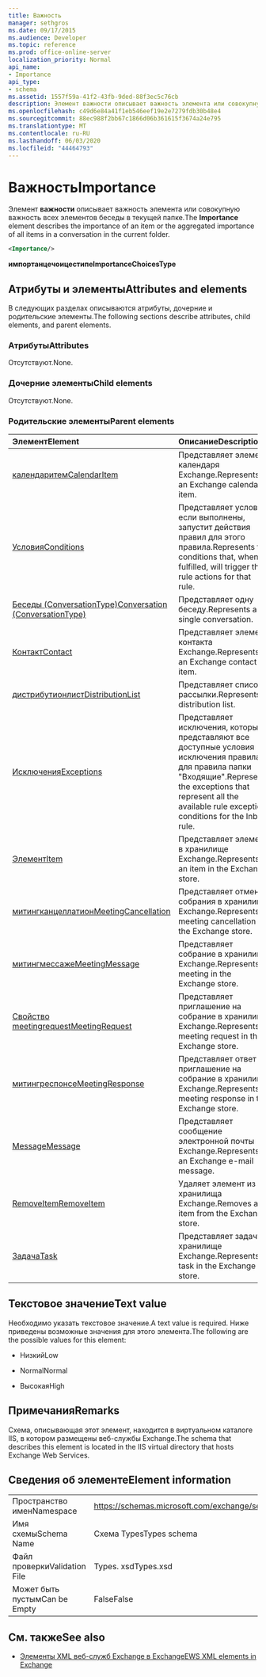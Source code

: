 ```yaml
---
title: Важность
manager: sethgros
ms.date: 09/17/2015
ms.audience: Developer
ms.topic: reference
ms.prod: office-online-server
localization_priority: Normal
api_name:
- Importance
api_type:
- schema
ms.assetid: 1557f59a-41f2-43fb-9ded-88f3ec5c76cb
description: Элемент важности описывает важность элемента или совокупную важность всех элементов беседы в текущей папке.
ms.openlocfilehash: c49d6e84a41f1eb546eef19e2e7279fdb30b48e4
ms.sourcegitcommit: 88ec988f2bb67c1866d06b361615f3674a24e795
ms.translationtype: MT
ms.contentlocale: ru-RU
ms.lasthandoff: 06/03/2020
ms.locfileid: "44464793"
---
```

# <a name="importance"></a><span data-ttu-id="14b40-103">Важность</span><span class="sxs-lookup"><span data-stu-id="14b40-103">Importance</span></span>

<span data-ttu-id="14b40-104">Элемент **важности** описывает важность элемента или совокупную важность всех элементов беседы в текущей папке.</span><span class="sxs-lookup"><span data-stu-id="14b40-104">The **Importance** element describes the importance of an item or the aggregated importance of all items in a conversation in the current folder.</span></span> 
  
```XML
<Importance/>
```

 <span data-ttu-id="14b40-105">**импортанцечоицестипе**</span><span class="sxs-lookup"><span data-stu-id="14b40-105">**ImportanceChoicesType**</span></span>
## <a name="attributes-and-elements"></a><span data-ttu-id="14b40-106">Атрибуты и элементы</span><span class="sxs-lookup"><span data-stu-id="14b40-106">Attributes and elements</span></span>

<span data-ttu-id="14b40-107">В следующих разделах описываются атрибуты, дочерние и родительские элементы.</span><span class="sxs-lookup"><span data-stu-id="14b40-107">The following sections describe attributes, child elements, and parent elements.</span></span>
  
### <a name="attributes"></a><span data-ttu-id="14b40-108">Атрибуты</span><span class="sxs-lookup"><span data-stu-id="14b40-108">Attributes</span></span>

<span data-ttu-id="14b40-109">Отсутствуют.</span><span class="sxs-lookup"><span data-stu-id="14b40-109">None.</span></span>
  
### <a name="child-elements"></a><span data-ttu-id="14b40-110">Дочерние элементы</span><span class="sxs-lookup"><span data-stu-id="14b40-110">Child elements</span></span>

<span data-ttu-id="14b40-111">Отсутствуют.</span><span class="sxs-lookup"><span data-stu-id="14b40-111">None.</span></span>
  
### <a name="parent-elements"></a><span data-ttu-id="14b40-112">Родительские элементы</span><span class="sxs-lookup"><span data-stu-id="14b40-112">Parent elements</span></span>

|<span data-ttu-id="14b40-113">**Элемент**</span><span class="sxs-lookup"><span data-stu-id="14b40-113">**Element**</span></span>|<span data-ttu-id="14b40-114">**Описание**</span><span class="sxs-lookup"><span data-stu-id="14b40-114">**Description**</span></span>|
|:-----|:-----|
|[<span data-ttu-id="14b40-115">календаритем</span><span class="sxs-lookup"><span data-stu-id="14b40-115">CalendarItem</span></span>](calendaritem.md) <br/> |<span data-ttu-id="14b40-116">Представляет элемент календаря Exchange.</span><span class="sxs-lookup"><span data-stu-id="14b40-116">Represents an Exchange calendar item.</span></span>  <br/> |
|[<span data-ttu-id="14b40-117">Условия</span><span class="sxs-lookup"><span data-stu-id="14b40-117">Conditions</span></span>](conditions.md) <br/> |<span data-ttu-id="14b40-118">Представляет условия, если выполнены, запустит действия правил для этого правила.</span><span class="sxs-lookup"><span data-stu-id="14b40-118">Represents the conditions that, when fulfilled, will trigger the rule actions for that rule.</span></span>  <br/> |
|[<span data-ttu-id="14b40-119">Беседы (ConversationType)</span><span class="sxs-lookup"><span data-stu-id="14b40-119">Conversation (ConversationType)</span></span>](conversation-conversationtype.md) <br/> |<span data-ttu-id="14b40-120">Представляет одну беседу.</span><span class="sxs-lookup"><span data-stu-id="14b40-120">Represents a single conversation.</span></span>  <br/> |
|[<span data-ttu-id="14b40-121">Контакт</span><span class="sxs-lookup"><span data-stu-id="14b40-121">Contact</span></span>](contact.md) <br/> |<span data-ttu-id="14b40-122">Представляет элемент контакта Exchange.</span><span class="sxs-lookup"><span data-stu-id="14b40-122">Represents an Exchange contact item.</span></span>  <br/> |
|[<span data-ttu-id="14b40-123">дистрибутионлист</span><span class="sxs-lookup"><span data-stu-id="14b40-123">DistributionList</span></span>](distributionlist.md) <br/> |<span data-ttu-id="14b40-124">Представляет список рассылки.</span><span class="sxs-lookup"><span data-stu-id="14b40-124">Represents a distribution list.</span></span>  <br/> |
|[<span data-ttu-id="14b40-125">Исключения</span><span class="sxs-lookup"><span data-stu-id="14b40-125">Exceptions</span></span>](exceptions.md) <br/> |<span data-ttu-id="14b40-126">Представляет исключения, которые представляют все доступные условия исключения правила для правила папки "Входящие".</span><span class="sxs-lookup"><span data-stu-id="14b40-126">Represents the exceptions that represent all the available rule exception conditions for the Inbox rule.</span></span>  <br/> |
|[<span data-ttu-id="14b40-127">Элемент</span><span class="sxs-lookup"><span data-stu-id="14b40-127">Item</span></span>](item.md) <br/> |<span data-ttu-id="14b40-128">Представляет элемент в хранилище Exchange.</span><span class="sxs-lookup"><span data-stu-id="14b40-128">Represents an item in the Exchange store.</span></span>  <br/> |
|[<span data-ttu-id="14b40-129">митингканцеллатион</span><span class="sxs-lookup"><span data-stu-id="14b40-129">MeetingCancellation</span></span>](meetingcancellation.md) <br/> |<span data-ttu-id="14b40-130">Представляет отмену собрания в хранилище Exchange.</span><span class="sxs-lookup"><span data-stu-id="14b40-130">Represents a meeting cancellation in the Exchange store.</span></span>  <br/> |
|[<span data-ttu-id="14b40-131">митингмессаже</span><span class="sxs-lookup"><span data-stu-id="14b40-131">MeetingMessage</span></span>](meetingmessage.md) <br/> |<span data-ttu-id="14b40-132">Представляет собрание в хранилище Exchange.</span><span class="sxs-lookup"><span data-stu-id="14b40-132">Represents a meeting in the Exchange store.</span></span>  <br/> |
|[<span data-ttu-id="14b40-133">Свойство meetingrequest</span><span class="sxs-lookup"><span data-stu-id="14b40-133">MeetingRequest</span></span>](meetingrequest.md) <br/> |<span data-ttu-id="14b40-134">Представляет приглашение на собрание в хранилище Exchange.</span><span class="sxs-lookup"><span data-stu-id="14b40-134">Represents a meeting request in the Exchange store.</span></span>  <br/> |
|[<span data-ttu-id="14b40-135">митингреспонсе</span><span class="sxs-lookup"><span data-stu-id="14b40-135">MeetingResponse</span></span>](meetingresponse.md) <br/> |<span data-ttu-id="14b40-136">Представляет ответ на приглашение на собрание в хранилище Exchange.</span><span class="sxs-lookup"><span data-stu-id="14b40-136">Represents a meeting response in the Exchange store.</span></span>  <br/> |
|[<span data-ttu-id="14b40-137">Message</span><span class="sxs-lookup"><span data-stu-id="14b40-137">Message</span></span>](message-ex15websvcsotherref.md) <br/> |<span data-ttu-id="14b40-138">Представляет сообщение электронной почты Exchange.</span><span class="sxs-lookup"><span data-stu-id="14b40-138">Represents an Exchange e-mail message.</span></span>  <br/> |
|[<span data-ttu-id="14b40-139">RemoveItem</span><span class="sxs-lookup"><span data-stu-id="14b40-139">RemoveItem</span></span>](removeitem.md) <br/> |<span data-ttu-id="14b40-140">Удаляет элемент из хранилища Exchange.</span><span class="sxs-lookup"><span data-stu-id="14b40-140">Removes an item from the Exchange store.</span></span>  <br/> |
|[<span data-ttu-id="14b40-141">Задача</span><span class="sxs-lookup"><span data-stu-id="14b40-141">Task</span></span>](task.md) <br/> |<span data-ttu-id="14b40-142">Представляет задачу в хранилище Exchange.</span><span class="sxs-lookup"><span data-stu-id="14b40-142">Represents a task in the Exchange store.</span></span>  <br/> |
   
## <a name="text-value"></a><span data-ttu-id="14b40-143">Текстовое значение</span><span class="sxs-lookup"><span data-stu-id="14b40-143">Text value</span></span>

<span data-ttu-id="14b40-144">Необходимо указать текстовое значение.</span><span class="sxs-lookup"><span data-stu-id="14b40-144">A text value is required.</span></span> <span data-ttu-id="14b40-145">Ниже приведены возможные значения для этого элемента.</span><span class="sxs-lookup"><span data-stu-id="14b40-145">The following are the possible values for this element:</span></span>
  
- <span data-ttu-id="14b40-146">Низкий</span><span class="sxs-lookup"><span data-stu-id="14b40-146">Low</span></span>
    
- <span data-ttu-id="14b40-147">Normal</span><span class="sxs-lookup"><span data-stu-id="14b40-147">Normal</span></span>
    
- <span data-ttu-id="14b40-148">Высокая</span><span class="sxs-lookup"><span data-stu-id="14b40-148">High</span></span>
    
## <a name="remarks"></a><span data-ttu-id="14b40-149">Примечания</span><span class="sxs-lookup"><span data-stu-id="14b40-149">Remarks</span></span>

<span data-ttu-id="14b40-150">Схема, описывающая этот элемент, находится в виртуальном каталоге IIS, в котором размещены веб-службы Exchange.</span><span class="sxs-lookup"><span data-stu-id="14b40-150">The schema that describes this element is located in the IIS virtual directory that hosts Exchange Web Services.</span></span>
  
## <a name="element-information"></a><span data-ttu-id="14b40-151">Сведения об элементе</span><span class="sxs-lookup"><span data-stu-id="14b40-151">Element information</span></span>

|||
|:-----|:-----|
|<span data-ttu-id="14b40-152">Пространство имен</span><span class="sxs-lookup"><span data-stu-id="14b40-152">Namespace</span></span>  <br/> |https://schemas.microsoft.com/exchange/services/2006/types  <br/> |
|<span data-ttu-id="14b40-153">Имя схемы</span><span class="sxs-lookup"><span data-stu-id="14b40-153">Schema Name</span></span>  <br/> |<span data-ttu-id="14b40-154">Схема Types</span><span class="sxs-lookup"><span data-stu-id="14b40-154">Types schema</span></span>  <br/> |
|<span data-ttu-id="14b40-155">Файл проверки</span><span class="sxs-lookup"><span data-stu-id="14b40-155">Validation File</span></span>  <br/> |<span data-ttu-id="14b40-156">Types. xsd</span><span class="sxs-lookup"><span data-stu-id="14b40-156">Types.xsd</span></span>  <br/> |
|<span data-ttu-id="14b40-157">Может быть пустым</span><span class="sxs-lookup"><span data-stu-id="14b40-157">Can be Empty</span></span>  <br/> |<span data-ttu-id="14b40-158">False</span><span class="sxs-lookup"><span data-stu-id="14b40-158">False</span></span>  <br/> |
   
## <a name="see-also"></a><span data-ttu-id="14b40-159">См. также</span><span class="sxs-lookup"><span data-stu-id="14b40-159">See also</span></span>



- [<span data-ttu-id="14b40-160">Элементы XML веб-служб Exchange в Exchange</span><span class="sxs-lookup"><span data-stu-id="14b40-160">EWS XML elements in Exchange</span></span>](ews-xml-elements-in-exchange.md)

